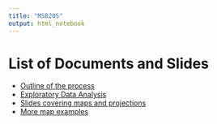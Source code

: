 ```yaml
---
title: "MSB205"
output: html_notebook
---
```


# List of Documents and Slides

-   [Outline of the process](/test-website/slides/TheProcess/TheProcess.html "Outline of the process")
-   [Exploratory Data Analysis](/test-website/slides/EDA/eda.html "Exploratory Data Analysis")
-   [Slides covering maps and projections](/test-website/slides/map_and_proj_pres/map_and_proj_pres.html "Slides covering maps and projections")
-   [More map examples](/test-website/slides/maps_example/maps_example.html "More map examples")

